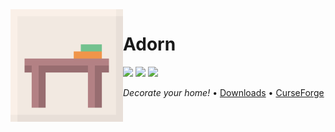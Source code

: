 <img src="icon.png" align="left" width="180px"/>

# Adorn

![](https://img.shields.io/github/license/Juuxel/Adorn.svg) ![](https://img.shields.io/github/release/Juuxel/Adorn.svg) ![](https://img.shields.io/badge/minecraft-1.14-blueviolet.svg)

*Decorate your home!* • [Downloads](https://github.com/Juuxel/Adorn/releases) • [CurseForge](https://minecraft.curseforge.com/projects/adorn)
